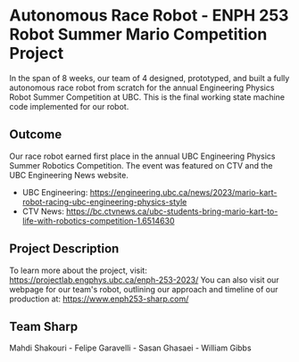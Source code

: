 # Autonomous Race Robot - ENPH 253 Robot Summer Mario Competition Project
In the span of 8 weeks, our team of 4 designed, prototyped, and built a fully autonomous race robot from scratch for the annual Engineering Physics Robot Summer Competition at UBC.
This is the final working state machine code implemented for our robot. 
## Outcome
Our race robot earned first place in the annual UBC Engineering Physics Summer Robotics Competition. The event was featured on CTV and the UBC Engineering News website.
- UBC Engineering: https://engineering.ubc.ca/news/2023/mario-kart-robot-racing-ubc-engineering-physics-style
- CTV News: https://bc.ctvnews.ca/ubc-students-bring-mario-kart-to-life-with-robotics-competition-1.6514630
## Project Description
To learn more about the project, visit: https://projectlab.engphys.ubc.ca/enph-253-2023/
You can also visit our webpage for our team's robot, outlining our approach and timeline of our production at: https://www.enph253-sharp.com/
## Team Sharp
Mahdi Shakouri - Felipe Garavelli - Sasan Ghasaei - William Gibbs



